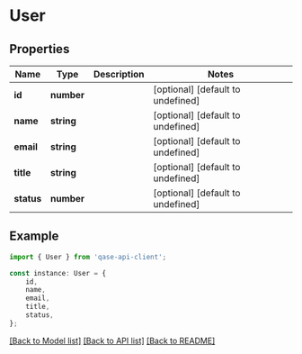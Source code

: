 # User


## Properties

Name | Type | Description | Notes
------------ | ------------- | ------------- | -------------
**id** | **number** |  | [optional] [default to undefined]
**name** | **string** |  | [optional] [default to undefined]
**email** | **string** |  | [optional] [default to undefined]
**title** | **string** |  | [optional] [default to undefined]
**status** | **number** |  | [optional] [default to undefined]

## Example

```typescript
import { User } from 'qase-api-client';

const instance: User = {
    id,
    name,
    email,
    title,
    status,
};
```

[[Back to Model list]](../README.md#documentation-for-models) [[Back to API list]](../README.md#documentation-for-api-endpoints) [[Back to README]](../README.md)
